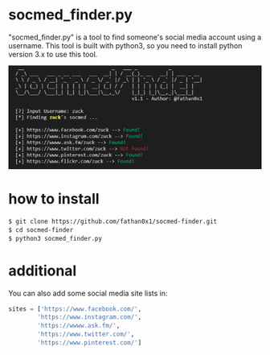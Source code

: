 # socmed_finder.py
"socmed_finder.py" is a tool to find someone's social media account using a username. This tool is built with python3, so you need to install python version 3.x to use this tool.

![alt text](https://raw.githubusercontent.com/fathan0x1/socmed-finder/master/screenshot1.png "screenshot!")

# how to install
```sh
$ git clone https://github.com/fathan0x1/socmed-finder.git
$ cd socmed-finder
$ python3 socmed_finder.py
```
# additional
You can also add some social media site lists in:
```python
sites = ['https://www.facebook.com/',
        'https://www.instagram.com/',
        'https://wwww.ask.fm/',
        'https://www.twitter.com/',
        'https://www.pinterest.com/']
```
